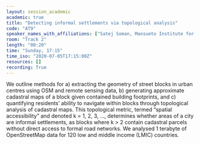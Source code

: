 ```yaml
---
layout: session_academic
academic: true
title: "Detecting informal settlements via topological analysis"
code: "AT9"
speaker_names_with_affiliations: ["Satej Soman, Mansueto Institute for Urban Innovation, University of Chicago","Cooper Nederhood, Mansueto Institute for Urban Innovation, University of Chicago","Nicholas Marchio, Mansueto Institute for Urban Innovation, University of Chicago","Annie Yang, University of Chicago","Anni Beukes, Mansueto Institute for Urban Innovation, University of Chicago","Luis Bettencourt, Mansueto Institute for Urban Innovation, University of Chicago"]
room: "Track 2"
length: "00:20"
time: "Sunday, 17:15"
time_iso: "2020-07-05T17:15:00Z"
resources: []
recording: True
---
```

We outline methods for a) extracting the geometry of street blocks in urban centres using OSM and remote sensing data, b) generating approximate cadastral maps of a block given contained building footprints, and c) quantifying residents’ ability to navigate within blocks through topological analysis of cadastral maps. This topological metric, termed “spatial accessibility” and denoted k = 1, 2, 3, ..., determines whether areas of a city are informal settlements, as blocks where k &gt; 2 contain cadastral parcels without direct access to formal road networks.  We analysed 1 terabyte of OpenStreetMap data for 120 low and middle income (LMIC) countries.
